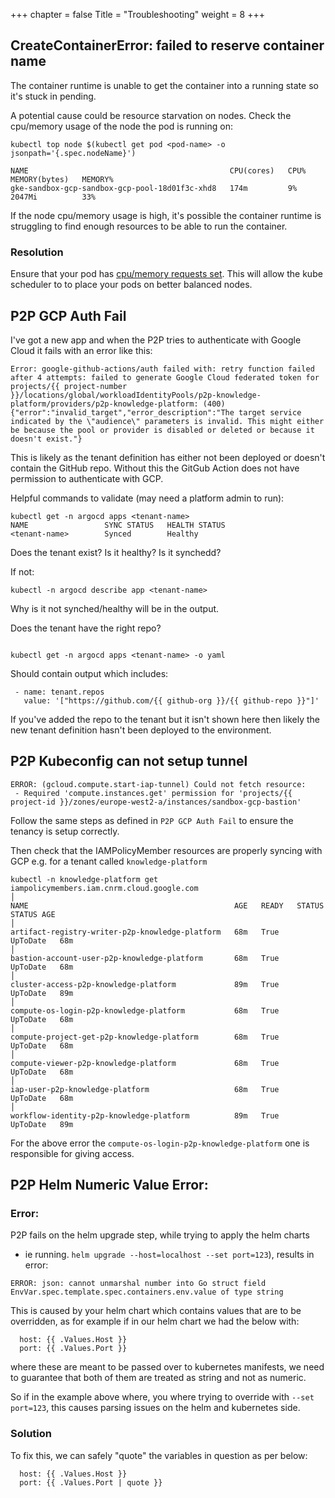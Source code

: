 +++
chapter = false
Title = "Troubleshooting"
weight = 8
+++

## CreateContainerError: failed to reserve container name 
The container runtime is unable to get the container into a running state so it's stuck in pending. 

A potential cause could be resource starvation on nodes. Check the cpu/memory usage of the node the pod is running on:
```
kubectl top node $(kubectl get pod <pod-name> -o jsonpath='{.spec.nodeName}')

NAME                                             CPU(cores)   CPU%   MEMORY(bytes)   MEMORY%
gke-sandbox-gcp-sandbox-gcp-pool-18d01f3c-xhd8   174m         9%     2047Mi          33%
```

If the node cpu/memory usage is high, it's possible the container runtime is struggling to find enough resources to be able to run the container.

### Resolution
Ensure that your pod has [cpu/memory requests set](../resources). This will allow the kube scheduler to to place your pods on better balanced nodes.

## P2P GCP Auth Fail

I've got a new app and when the P2P tries to authenticate with Google Cloud it fails with an error like this:

```
Error: google-github-actions/auth failed with: retry function failed after 4 attempts: failed to generate Google Cloud federated token for projects/{{ project-number }}/locations/global/workloadIdentityPools/p2p-knowledge-platform/providers/p2p-knowledge-platform: (400) {"error":"invalid_target","error_description":"The target service indicated by the \"audience\" parameters is invalid. This might either be because the pool or provider is disabled or deleted or because it doesn't exist."}
```

This is likely as the tenant definition has either not been deployed or doesn't contain the GitHub repo. Without this the GitGub Action does not have permission to authenticate with GCP.

Helpful commands to validate (may need a platform admin to run):

```
kubectl get -n argocd apps <tenant-name>
NAME                 SYNC STATUS   HEALTH STATUS
<tenant-name>        Synced        Healthy
```

Does the tenant exist? Is it healthy? Is it synchedd?

If not:

```
kubectl -n argocd describe app <tenant-name>
```

Why is it not synched/healthy will be in the output.


Does the tenant have the right repo?

```

kubectl get -n argocd apps <tenant-name> -o yaml
```

Should contain output which includes:

```
 - name: tenant.repos
   value: '["https://github.com/{{ github-org }}/{{ github-repo }}"]'
```

If you've added the repo to the tenant but it isn't shown here then likely the new tenant definition hasn't been deployed to the environment.


## P2P Kubeconfig can not setup tunnel

```
ERROR: (gcloud.compute.start-iap-tunnel) Could not fetch resource:
 - Required 'compute.instances.get' permission for 'projects/{{ project-id }}/zones/europe-west2-a/instances/sandbox-gcp-bastion'
```

Follow the same steps as defined in `P2P GCP Auth Fail` to ensure the tenancy is setup correctly.

Then check that the IAMPolicyMember resources are properly syncing with GCP e.g. for a tenant called `knowledge-platform`

```
kubectl -n knowledge-platform get iampolicymembers.iam.cnrm.cloud.google.com                                                                                                                                                      │
NAME                                              AGE   READY   STATUS     STATUS AGE                                                                                                                                                                                            │
artifact-registry-writer-p2p-knowledge-platform   68m   True    UpToDate   68m                                                                                                                                                                                                   │
bastion-account-user-p2p-knowledge-platform       68m   True    UpToDate   68m                                                                                                                                                                                                   │
cluster-access-p2p-knowledge-platform             89m   True    UpToDate   89m                                                                                                                                                                                                   │
compute-os-login-p2p-knowledge-platform           68m   True    UpToDate   68m                                                                                                                                                                                                   │
compute-project-get-p2p-knowledge-platform        68m   True    UpToDate   68m                                                                                                                                                                                                   │
compute-viewer-p2p-knowledge-platform             68m   True    UpToDate   68m                                                                                                                                                                                                   │
iap-user-p2p-knowledge-platform                   68m   True    UpToDate   68m                                                                                                                                                                                                   │
workflow-identity-p2p-knowledge-platform          89m   True    UpToDate   89m
```

For the above error the `compute-os-login-p2p-knowledge-platform` one is responsible for giving access.  



## P2P Helm Numeric Value Error:
### Error:
P2P fails on the helm upgrade step, while trying to apply the helm charts 

- ie running. `helm upgrade --host=localhost --set port=123`), results in error: 


```
ERROR: json: cannot unmarshal number into Go struct field EnvVar.spec.template.spec.containers.env.value of type string
```

This is caused by your helm chart which contains values that are to be overridden, as for example if in our helm chart we had the below with:

```
  host: {{ .Values.Host }}
  port: {{ .Values.Port }}
```

where these are meant to be passed over to kubernetes manifests, we need to guarantee that both of them are treated as string and not as numeric. 

So if in the example above where, you where trying to override with `--set port=123`, this causes parsing issues on the helm and kubernetes side. 

### Solution
To fix this, we can safely "quote" the variables in question as per below:
```
  host: {{ .Values.Host }}
  port: {{ .Values.Port | quote }}
```
